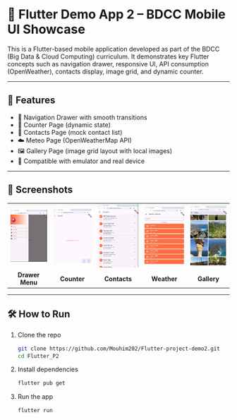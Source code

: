 # 📱 Flutter Demo App 2 – BDCC Mobile UI Showcase

This is a Flutter-based mobile application developed as part of the BDCC (Big Data & Cloud Computing) curriculum. It demonstrates key Flutter concepts such as navigation drawer, responsive UI, API consumption (OpenWeather), contacts display, image grid, and dynamic counter.

---

## 🧩 Features

- 🚀 Navigation Drawer with smooth transitions
- 🔢 Counter Page (dynamic state)
- 📇 Contacts Page (mock contact list)
- ☁️ Meteo Page (OpenWeatherMap API)
- 🖼️ Gallery Page (image grid layout with local images)
- 📱 Compatible with emulator and real device

---

## 📸 Screenshots

<table>
  <tr>
    <td><img src="assets/images/Captures/1.png" width="200"/></td>
    <td><img src="assets/images/Captures/2.png" width="200"/></td>
    <td><img src="assets/images/Captures/5.png" width="200"/></td>
    <td><img src="assets/images/Captures/3.png" width="200"/></td>
    <td><img src="assets/images/Captures/4.png" width="200"/></td>
   
  </tr>
  <tr>
    <td align="center"><b>Drawer Menu</b></td>
    <td align="center"><b>Counter</b></td>
    <td align="center"><b>Contacts</b></td>
    <td align="center"><b>Weather</b></td>
    <td align="center"><b>Gallery</b></td>
  </tr>
</table>

---

## 🛠️ How to Run

1. Clone the repo  
   ```bash
   git clone https://github.com/Mouhim202/Flutter-project-demo2.git
   cd Flutter_P2
   ```

2. Install dependencies  
   ```bash
   flutter pub get
   ```

3. Run the app  
   ```bash
   flutter run
   ```
